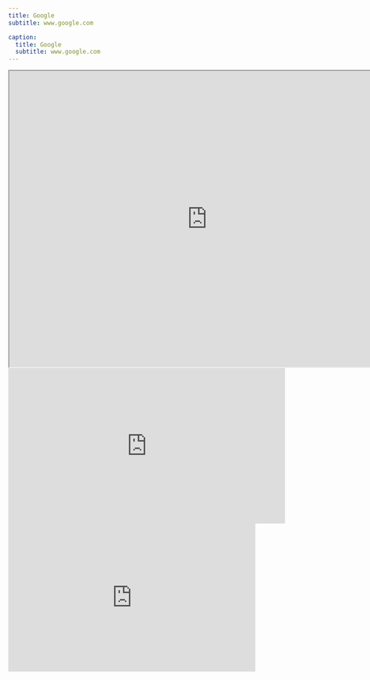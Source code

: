 ```yaml
---
title: Google
subtitle: www.google.com

caption:
  title: Google
  subtitle: www.google.com
---
```


<iframe referrerpolicy="no-referrer-when-downgrade" style="width:800px; height:600px;" src="https://web.archive.org/web/www.google.com.tw">_</iframe>
<iframe width="560" height="315" src="https://www.youtube.com/embed/FsexrpDI6nU?si=Hwg5t7f7kp6kEnpp" title="YouTube video player" frameborder="0" allow="accelerometer; autoplay; clipboard-write; encrypted-media; gyroscope; picture-in-picture; web-share" allowfullscreen></iframe>
<embed src="https://www.google.com.tw" style="width:500px; height: 300px;">
